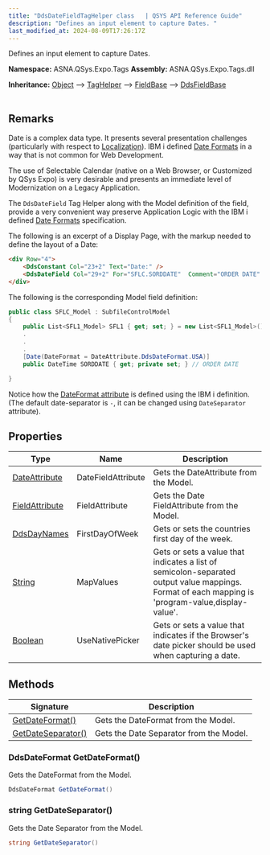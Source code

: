 ```yaml
---
title: "DdsDateFieldTagHelper class   | QSYS API Reference Guide"
description: "Defines an input element to capture Dates. "
last_modified_at: 2024-08-09T17:26:17Z
---
```


Defines an input element to capture Dates.

**Namespace:** ASNA.QSys.Expo.Tags
**Assembly:** ASNA.QSys.Expo.Tags.dll

**Inheritance:** [Object](https://docs.microsoft.com/en-us/dotnet/api/system.object) --> [TagHelper](https://learn.microsoft.com/en-us/dotnet/api/microsoft.aspnetcore.razor.taghelpers.taghelper?view=aspnetcore-8.0) --> [FieldBase](/reference/expo/qsys-expo-tags/field-base.html) --> [DdsFieldBase](/reference/expo/qsys-expo-tags/dds-field-base.html)
<br>
<br>

## Remarks

Date is a complex data type. It presents several presentation challenges (particularly with respect to [Localization](https://en.wikipedia.org/wiki/Internationalization_and_localization)). IBM i defined [Date Formats](https://www.ibm.com/docs/en/i/7.3?topic=design-date-formats) in a way that is not common for Web Development.

The use of Selectable Calendar (native on a Web Browser, or Customized by QSys Expo) is very desirable and presents an immediate level of Modernization on a Legacy Application.

The `DdsDateField` Tag Helper along with the Model definition of the field, provide a very convenient way preserve Application Logic with the IBM i defined [Date Formats](https://www.ibm.com/docs/en/i/7.3?topic=design-date-formats) specification.

The following is an excerpt of a Display Page, with the markup needed to define the layout of a Date:

```html
<div Row="4">
    <DdsConstant Col="23+2" Text="Date:" />
    <DdsDateField Col="29+2" For="SFLC.SORDDATE"  Comment="ORDER DATE" />
</div>
```

The following is the corresponding Model field definition:

```cs
public class SFLC_Model : SubfileControlModel
{
    public List<SFL1_Model> SFL1 { get; set; } = new List<SFL1_Model>();
    .
    .
    .
    [Date(DateFormat = DateAttribute.DdsDateFormat.USA)]
    public DateTime SORDDATE { get; private set; } // ORDER DATE

}
```

Notice how the [DateFormat attribute](/reference/expo/qsys-expo-model/date-attribute.html) is defined using the IBM i definition. (The default date-separator is `-`, it can be changed using `DateSeparator` attribute).

## Properties

| Type | Name | Description
| --- | --- | --- 
| [DateAttribute](/reference/expo/qsys-expo-model/date-attribute.html) | DateFieldAttribute | Gets the DateAttribute from the Model. |
| [FieldAttribute](/reference/expo/qsys-expo-model/field-attribute.html) | FieldAttribute | Gets the Date FieldAttribute from the Model. |
| [DdsDayNames](/reference/expo/qsys-expo-tags/dds-day-names.html) | FirstDayOfWeek | Gets or sets the countries first day of the week. |
| [String](https://learn.microsoft.com/en-us/dotnet/api/system.string?view=net-8.0) | MapValues | Gets or sets a value that indicates a list of semicolon-separated output value mappings. Format of each mapping is 'program-value,display-value'. |
| [Boolean](https://docs.microsoft.com/en-us/dotnet/api/system.boolean) | UseNativePicker | Gets or sets a value that indicates if the Browser's date picker should be used when capturing a date. |

## Methods

| Signature | Description |
| --- | --- |
| [GetDateFormat()](#ddsdateformat-getdateformat) | Gets the DateFormat from the Model.
| [GetDateSeparator()](#string-getdateseparator) | Gets the Date Separator from the Model.

### DdsDateFormat GetDateFormat()

Gets the DateFormat from the Model.

```cs
DdsDateFormat GetDateFormat()
```

### string GetDateSeparator()

Gets the Date Separator from the Model.

```cs
string GetDateSeparator()
```
